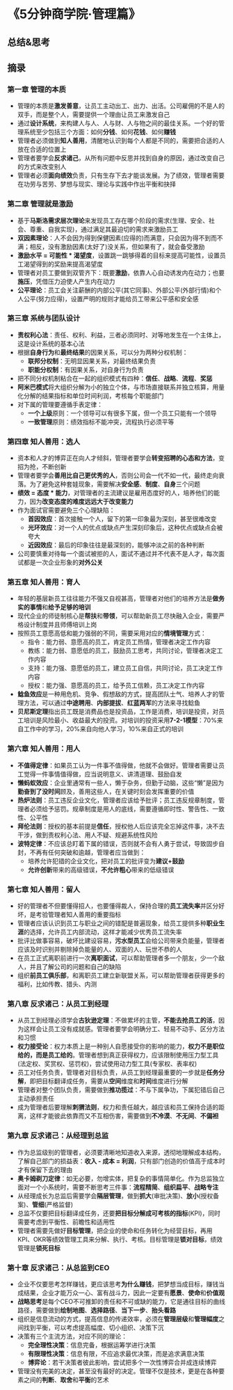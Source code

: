 # 《5分钟商学院·管理篇》

## 总结&思考

## 摘录

### 第一章 管理的本质

- 管理的本质是**激发善意**，让员工主动出工、出力、出活。公司雇佣的不是人的双手，而是整个人，需要提供一个理由让员工来激发自己
- 通过**设计系统**，来构建人与人、人与财、人与物之间的最佳关系。一个好的管理系统至少包括三个方面：如何**分钱**、如何**花钱**、如何**赚钱**
- 管理者必须做到**知人善用**，清醒地认识到每个人都是不同的，需要把合适的人放在合适的位置上
- 管理者要学会**反求诸己**，从所有问题中反思并找到自身的原因，通过改变自己的方式来改变别人
- 管理者必须**面向绩效**负责，只有生存下去才能谈发展。为了绩效，管理者需要在功劳与苦劳、梦想与现实、理论与实践中作出平衡和抉择

### 第二章 管理就是激励

- 基于**马斯洛需求层次理论**来发现员工存在哪个阶段的需求(生理、安全、社会、尊重、自我实现)，通过满足其最迫切的需求来激励员工
- **双因素理论**：人不会因为得到保健因素(应得的)而满意，只会因为得不到而不满；相反，没有激励因素(太好了)没关系，但如果有了，就会备受激励
- **激励水平 = 可能性 * 渴望度**，设置跳一跳够得着的目标来提高可能性，设置员工渴望得到的奖励来提高渴望度
- 管理者对员工要做到双管齐下：既要**激励**，依靠人心自动诱发内在动力；也要**施压**，凭借压力迫使人产生内在动力
- **公平理论**：员工会关注薪酬的内部公平(其它同事)、外部公平(外部行情)和个人公平(努力应得)，设置严明的规则才能给员工带来公平感和安全感

### 第三章 系统与团队设计

- **责权利心法**：责任、权利、利益，三者必须同时、对等地发生在一个主体上，这是设计系统的基本心法
- 根据**自身行为**和**最终结果**的因果关系，可以分为两种分权机制：
    - **联邦分权制**：无明显因果关系，对最终结果负责
    - **职能分权制**：有因果关系，对自身行为负责
- 把不同分权机制粘合在一起的组织模式有四种：**信任**、**战略**、**流程**、**奖惩**
- **阿米巴模式**将大组织分解为小的独立个体，与市场直接联系并独立核算，用量化分解的结果指标和单位时间利润，考核每个职能部门
- 对下属的管理要遵循手表定律：
    - **一个上级**原则：一个领导可以有很多下属，但一个员工只能有一个领导
    - **一致管理**原则：绩效指标不能冲突，流程执行必须平等

### 第四章 知人善用：选人

- 资本和人才的博弈正在向人才倾斜，管理者要学会**转变招聘的心态和方法**，变招为抢，不断创新
- 管理者要学会**善用比自己更优秀的人**，否则公司会一代不如一代，最终走向衰落。为了避免这种套娃现象，需要解决**安全感**、**制度**、**自身**三个问题
- **绩效 = 态度 * 能力**，对管理者的主流建议是雇用态度好的人，培养他们的能力，因为**改变态度的难度远远大于改变能力**
- 作为面试官需要避免三个心理缺陷：
    - **首因效应**：首次接触一个人，留下的第一印象最为深刻，甚至很难改变
    - **光环效应**：对一个人的优点或缺点产生深刻印象后，这种优点或缺点会被夸大
    - **近因效应**：最后的印象往往是最深刻的，能够冲淡之前的各种判断
- 公司要慎重对待每一个面试被拒的人，面试不通过并不代表不是人才，每次面试都是一次企业形象的**对外公关**

### 第五章 知人善用：育人

- 年轻的基层新员工往往能力不强又自视甚高，管理者对他们的培养方法是**做务实的事情**和**给予足够的培训**
- 现代企业的师徒制核心是**帮扶**和**带领**，可以帮助新员工尽快融入企业，需要严格设计制度并且师傅培训上岗
- 按照员工意愿高低和能力强弱的不同，需要采用对应的**情境管理**方式：
    - 指令：能力弱、意愿高的员工，肯定员工热情，管理者决定工作内容
    - 教练：能力弱、意愿低的员工，鼓励员工思考，共同讨论，管理者决定工作内容
    - 支持：能力强、意愿低的员工，建立员工自信，共同讨论，员工决定工作内容
    - 授权：能力强、意愿高的员工，给予员工信赖，员工决定工作内容
- **鲶鱼效应**是一种用危机、竞争、假想敌的方式，提高团队士气、培养人才的管理方法，可以通过**中途聘用**、**内部提拔**、**红蓝两军**的方法来寻找鲶鱼
- **贝尼斯定理**指出员工既是消费品也是投资品，工作是消费，培训是投资，对员工培训是风险最小、收益最大的投资。对培训的投资采用**7-2-1模型**：70%来自工作中的学习，20%来自向他人学习，10%来自正式的培训

### 第六章 知人善用：用人

- **不值得定律**：如果员工认为一件事不值得做，他就不会做好。管理者需要让员工觉得一件事情值得做，应当说明意义、讲清道理、鼓励自发
- **懒蚂蚁效应**：企业里通常有一些人，懒于杂务，但勤于动脑，这些“懒”是因为**勤奋到了没时间**顾及，善用这些人，在关键时刻会发挥重要的价值
- **热炉法则**：员工违反企业文化，管理者应该给予批评；员工违反规章制度，管理者必须给予惩罚。规章制度是用人的底线，需要遵循即时性、警告性、一致性、公平性
- **拜伦法则**：授权的基本前提是**信任**，授权他人后应该完全忘掉这件事，决不去干涉，做到责权利心法、用人不疑、规避系统性风险
- **波特定律**：不应该总盯着下属的错误，否则就不会有人勇于尝试，导致固步自封，不再有任何突破和逾越，管理者应当做到：
    - 培养允许犯错的企业文化，把对员工的批评变为**建议+鼓励**
    - **允许创新**带来的高级错误，**不允许粗心**带来的低级错误

### 第七章 知人善用：留人

- 好的管理者不但要懂得招人，也要懂得裁人，保持合理的**员工流失率**并区分好坏，是考验管理者知人善用的重要指标
- 管理者应该认识到员工与职业之间的错配是普遍现象，给员工提供多种**职业生涯**的选择，允许员工内部流动，这样才能减少优秀员工流失率
- 批评比做事容易，破坏比建设容易，**污水型员工**会给公司带来负能量，管理者应该及时识别并剔除掉负能量的人、双面的人、玩世不恭的人
- 在员工正式离职前进行一次**离职面试**，可以帮助管理者多一个朋友，少一个敌人，并且了解公司的问题和自己的缺陷
- 组织**前员工俱乐部**，和离职员工建立新联盟关系，可以帮助管理者获得更多的福利，比如传教、猎头、内测

### 第八章 反求诸己：从员工到经理

- 从员工到经理必须学会**古狄逊定理**：不做累坏的主管，**不能去抢员工的活**，因为这样会让员工没有成就感。管理者要学会明确分工、轻易不动手、区分方法和习惯
- **权力接受论**：权力本质上是一种别人自愿接受你的影响的能力，**权力不是职位给的，而是员工给的**。管理者想到真正获得权力，应该限制使用压力型工具(法定权、奖赏权、惩罚权)，尝试使用动力型工具(专家权、表率权)
- 员工对任务负责，管理者对目标负责，从员工到经理最重要的一步就是**任务分解**，即把目标翻译成任务，需要从**空间**维度和**时间**维度进行分解
- 管理者对整个团队负责，需要做到**推功揽过**：不与下属争功，下属犯错后自己主动承担责任
- 成为管理者后要理解**刺猬法则**，权力和责任越大，越应该和员工保持合适的距离，这样才能彼此依靠而又不互相伤害，需要做到**不冷漠**、**不无间**、**不偏袒**

### 第九章 反求诸己：从经理到总监

- 作为总监级别的管理者，必须要清晰地知道收入来源，透彻地理解成本结构，了解自己部门的损益表：**收入 - 成本 = 利润**，只有部门创造的价值高于成本时才有保留下去的理由
- **奥卡姆剃刀定律**：如无必要，勿增实体，把复杂的事情简单化。作为总监独立面对一个小系统时，需要不断思考三件事：**流程精简**、**组织扁平**、**战略专注**
- 从经理成长为总监后需要学会**隔层管理**，做到**抓大**(审批决策)、**放小**(授权备案)、**管细**(严格监督)
- 总监不仅要把目标翻译成任务，还要**把目标分解成可考核的指标**(KPI)，同时需要考虑到平衡性、前瞻性和适用性
- 管理者需要先做好**目标管理**，把企业的使命和任务转化为经营目标，再用KPI、OKR等绩效管理工具来分解、执行、考核。目标管理是**锁对目标**，绩效管理是**锁死目标**

### 第十章 反求诸己：从总监到CEO

- 企业不仅要思考怎样赚钱，更应该思考**为什么赚钱**，把梦想当成目标，赚钱当成结果，企业才能万众一心、富有战斗力，因此一定要有**愿景**、**使命**和**价值观**
- **战略思考**是每个CEO不可推卸的责任和不可或缺的能力，它是通往目标的曲线路径，需要做到**绘制地图**、**选择路径**、**当下一步**、**抬头看路**
- 组织是信息流动的方式，提高信息的传递效率，必须在**管理层级**和**管理幅度**之间找到平衡，可以考虑提高幅度、切小组织、决策下沉
- 决策有三个主流方法，对应不同的理论：
    - **完全理性决策**：信息完备，根据运筹学进行决策
    - **有限理性决策**：信息有限，不应追求最优决策，而是追求满意决策
    - **博弈论**：若干决策者彼此影响，尝试把多个一次性博弈合并成连续博弈
- 管理没有完美的决定，甚至没有最好的决定。管理不仅是技术，更是在各种要素之间的**判断**、**取舍**和**平衡**的艺术 